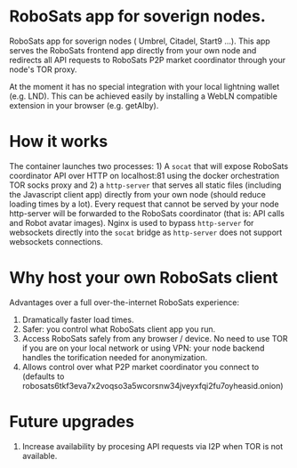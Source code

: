 # RoboSats app for soverign nodes.

RoboSats app for soverign nodes ( Umbrel, Citadel, Start9 ...). This app serves the RoboSats frontend app directly from your own node and redirects all API requests to RoboSats P2P market coordinator through your node's TOR proxy.

At the moment it has no special integration with your local lightning wallet (e.g. LND). This can be achieved easily by installing a WebLN compatible extension in your browser (e.g. getAlby).

# How it works

The container launches two processes: 1) A `socat` that will expose RoboSats coordinator API over HTTP on localhost:81 using the docker orchestration TOR socks proxy and 2) a `http-server` that serves all static files (including the Javascript client app) directly from your own node (should reduce loading times by a lot). Every request that cannot be served by your node http-server will be forwarded to the RoboSats coordinator (that is: API calls and Robot avatar images). Nginx is used to bypass `http-server` for websockets directly into the `socat` bridge as `http-server` does not support websockets connections.

# Why host your own RoboSats client

Advantages over a full over-the-internet RoboSats experience:
1. Dramatically faster load times.
2. Safer: you control what RoboSats client app you run.
3. Access RoboSats safely from any browser / device. No need to use TOR if you are on your local network or using VPN: your node backend handles the torification needed for anonymization.
4. Allows control over what P2P market coordinator you connect to (defaults to robosats6tkf3eva7x2voqso3a5wcorsnw34jveyxfqi2fu7oyheasid.onion)

# Future upgrades

1. Increase availability by procesing API requests via I2P when TOR is not available.